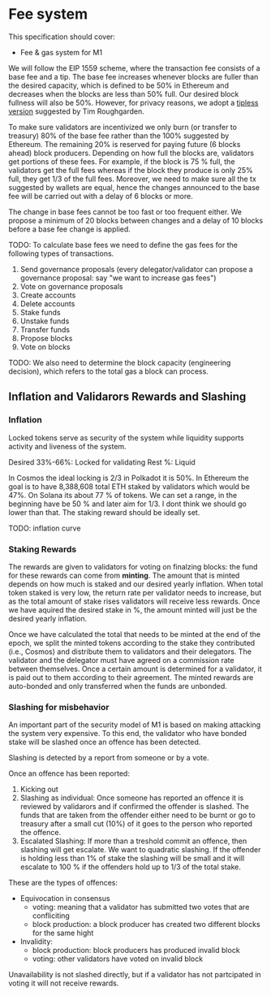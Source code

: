 # Fee system

This specification should cover:
- Fee & gas system for M1

We will follow the EIP 1559 scheme, where the transaction fee consists of a base fee and a tip. The base fee increases whenever blocks are fuller than the desired capacity, which is defined to be 50% in Ethereum and decreases when the blocks are less than 50% full. Our desired block fullness will also be 50%. However, for privacy reasons, we adopt a [tipless version](https://arxiv.org/pdf/2106.01340.pdf) suggested by Tim Roughgarden.  

To make sure validators are incentivized we only burn (or transfer to treasury) 80% of the base fee rather than the 100% suggested by Ethereum. The remaining 20% is reserved for paying future (6 blocks ahead) block producers. Depending on how full the blocks are, validators get portions of these fees. For example, if the block is 75 % full, the validators get the full fees whereas if the block they produce is only 25% full, they get 1/3 of the full fees. Moreover, we need to make sure all the tx suggested by wallets are equal, hence the changes announced to the base fee will be carried out with a delay of 6 blocks or more. 

The change in base fees cannot be too fast or too frequent either. We propose a minimum of 20 blocks between changes and a delay of 10 blocks before a base fee change is applied. 

TODO: To calculate base fees we need to define the gas fees for the following types of transactions.
1. Send governance proposals (every delegator/validator can propose a governance proposal: say "we want to increase gas fees")
2. Vote on governance proposals
3. Create accounts
4. Delete accounts
5. Stake funds
6. Unstake funds
7. Transfer funds
8. Propose blocks
9. Vote on blocks

TODO: We also need to determine the block capacity (engineering decision), which refers to the total gas a block can process. 

## Inflation and Validarors Rewards and Slashing
### Inflation
Locked tokens serve as security of the system while liquidity supports activity and liveness of the system.  

Desired 33%-66%: Locked for validating
Rest %: Liquid

In Cosmos the ideal locking is 2/3 in Polkadot it is 50%. In Ethereum the goal is to have 8,388,608 total ETH staked  by validators which would be 47%. On Solana its about 77 % of tokens. We can set a range, in the beginning have be 50 % and later aim for 1/3. I dont think we should go lower than that. The staking reward should be ideally set. 

TODO: inflation curve

### Staking Rewards 
The rewards are given to validators for voting on finalzing blocks: the fund for these rewards can come from **minting**. The amount that is minted depends on how much is staked and our desired yearly inflation. When total token staked is very low, the return rate per validator needs to increase, but as the total amount of stake rises validators will receive less rewards. Once we have aquired the desired stake in %, the amount minted will just be the desired yearly inflation. 

Once we have calculated the total that needs to be minted at the end of the epoch, we split the minted tokens according to the stake they contributed (i.e., Cosmos) and distribute them to validators and their delegators. The validator and the delegator must have agreed on a commission rate between themselves. Once a certain amount is determined for a validator, it is paid out to them according to their agreement. The minted rewards are auto-bonded and only transferred when the funds are unbonded. 

### Slashing for misbehavior 
An important part of the security model of M1 is based on making attacking the system very expensive. To this end, the validator who have bonded stake will be slashed once an offence has been detected. 

Slashing is detected by a report from someone or by a vote. 

Once an offence has been reported:
1. Kicking out
2. Slashing as individual: Once someone has reported an offence it is reviewed by validarors and if confirmed the offender is slashed. The funds that are taken from the offender either need to be burnt or go to treasury after a small cut (10%) of it goes to the person who reported the offence. 
3. Escalated Slashing: If more than a treshold commit an offence, then slashing will get escalate. We want to quadratic slashing. If the offender is holding less than 1% of stake the slashing will be small and it will escalate to 100 % if the offenders hold up to 1/3 of the total stake.

These are the types of offences: 
* Equivocation in consensus 
    * voting: meaning that a validator has submitted two votes that are confliciting 
    * block production: a block producer has created two different blocks for the same hight
* Invalidity: 
    * block production: block producers has produced invalid block
    * voting: other validators have voted on invalid block
   
Unavailability is not slashed directly, but if a validator has not partcipated in voting it will not receive rewards. 







